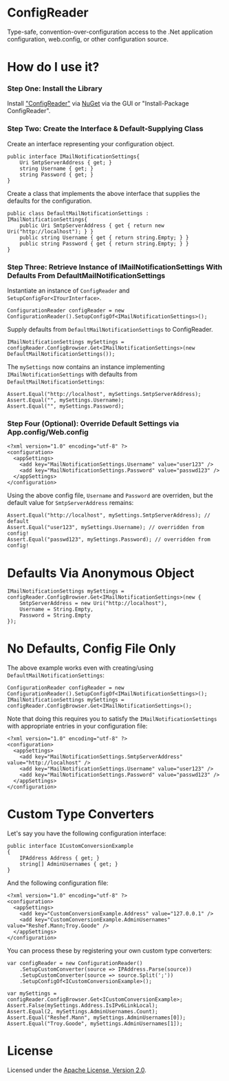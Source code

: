 # ConfigReader

Type-safe, convention-over-configuration access to the .Net application configuration, web.config, or other configuration source.

# How do I use it?

### Step One: Install the Library

Install ["ConfigReader"](http://nuget.org/List/Packages/ConfigReader) via [NuGet](http://nuget.org) via the GUI or "Install-Package ConfigReader".

### Step Two: Create the Interface & Default-Supplying Class

Create an interface representing your configuration object.

    public interface IMailNotificationSettings{
        Uri SmtpServerAddress { get; }
        string Username { get; }
        string Password { get; }
    }

Create a class that implements the above interface that supplies the defaults for the configuration.

    public class DefaultMailNotificationSettings : IMailNotificationSettings{
        public Uri SmtpServerAddress { get { return new Uri("http://localhost"); } }
        public string Username { get { return string.Empty; } }
        public string Password { get { return string.Empty; } }     
    }

### Step Three: Retrieve Instance of IMailNotificationSettings With Defaults From DefaultMailNotificationSettings

Instantiate an instance of `ConfigReader` and `SetupConfigFor<IYourInterface>`.

    ConfigurationReader configReader = new ConfigurationReader().SetupConfigOf<IMailNotificationSettings>();

Supply defaults from `DefaultMailNotificationSettings` to ConfigReader.

    IMailNotificationSettings mySettings = configReader.ConfigBrowser.Get<IMailNotificationSettings>(new DefaultMailNotificationSettings());

The `mySettings` now contains an instance implementing `IMailNotificationSettings` with defaults from `DefaultMailNotificationSettings`:

    Assert.Equal("http://localhost", mySettings.SmtpServerAddress);
    Assert.Equal("", mySettings.Username);
    Assert.Equal("", mySettings.Password);

### Step Four (Optional): Override Default Settings via App.config/Web.config

    <?xml version="1.0" encoding="utf-8" ?>
    <configuration>
      <appSettings>
        <add key="MailNotificationSettings.Username" value="user123" />
        <add key="MailNotificationSettings.Password" value="passwd123" />
      </appSettings>
    </configuration>

Using the above config file, `Username` and `Password` are overriden, but the default value for `SmtpServerAddress` remains:

    Assert.Equal("http://localhost", mySettings.SmtpServerAddress); // default
    Assert.Equal("user123", mySettings.Username); // overridden from config!
    Assert.Equal("passwd123", mySettings.Password); // overridden from config!

# Defaults Via Anonymous Object

    IMailNotificationSettings mySettings = configReader.ConfigBrowser.Get<IMailNotificationSettings>(new {
        SmtpServerAddress = new Uri("http://localhost"),
        Username = String.Empty,
        Password = String.Empty
    });

# No Defaults, Config File Only

The above example works even with creating/using `DefaultMailNotificationSettings`:

    ConfigurationReader configReader = new ConfigurationReader().SetupConfigOf<IMailNotificationSettings>();
    IMailNotificationSettings mySettings = configReader.ConfigBrowser.Get<IMailNotificationSettings>();

Note that doing this requires you to satisfy the `IMailNotificationSettings` with appropriate entries in your configuration file:

    <?xml version="1.0" encoding="utf-8" ?>
    <configuration>
      <appSettings>
        <add key="MailNotificationSettings.SmtpServerAddress" value="http://localhost" />
        <add key="MailNotificationSettings.Username" value="user123" />
        <add key="MailNotificationSettings.Password" value="passwd123" />
      </appSettings>
    </configuration>

# Custom Type Converters

Let's say you have the following configuration interface:

    public interface ICustomConversionExample
    {
        IPAddress Address { get; }
        string[] AdminUsernames { get; }
    }

And the following configuration file:

    <?xml version="1.0" encoding="utf-8" ?>
    <configuration>
      <appSettings>
        <add key="CustomConversionExample.Address" value="127.0.0.1" />
        <add key="CustomConversionExample.AdminUsernames" value="Reshef.Mann;Troy.Goode" />
      </appSettings>
    </configuration>

You can process these by registering your own custom type converters:

    var configReader = new ConfigurationReader()
        .SetupCustomConverter(source => IPAddress.Parse(source))
        .SetupCustomConverter(source => source.Split(';'))
        .SetupConfigOf<ICustomConversionExample>();
    
    var mySettings = configReader.ConfigBrowser.Get<ICustomConversionExample>;
    Assert.False(mySettings.Address.IsIPv6LinkLocal);
    Assert.Equal(2, mySettings.AdminUsernames.Count);
    Assert.Equal("Reshef.Mann", mySettings.AdminUsernames[0]);
    Assert.Equal("Troy.Goode", mySettings.AdminUsernames[1]);

# License

Licensed under the [Apache License, Version 2.0](http://www.apache.org/licenses/LICENSE-2.0.html).